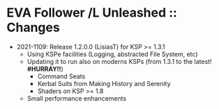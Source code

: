 # EVA Follower /L Unleashed :: Changes

* 2021-1109: Release 1.2.0.0 (LisiasT) for KSP >= 1.3.1
	+ Using KSPe facilities (Logging, abstracted File System, etc)
	+ Updating it to run also on moderns KSPs (from 1.3.1 to the latest! **#HURRAY!!**)
		- Command Seats
		- Kerbal Suits from Making History and Serenity
		- Shaders on KSP >= 1.8
	+ Small performance enhancements 

